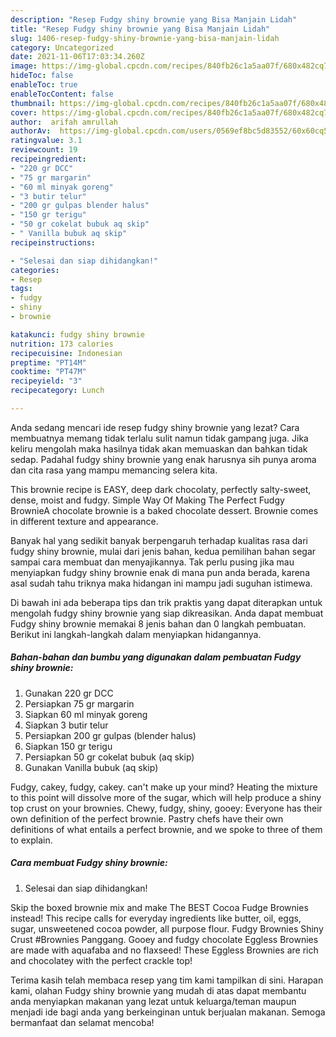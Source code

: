 ```yaml
---
description: "Resep Fudgy shiny brownie yang Bisa Manjain Lidah"
title: "Resep Fudgy shiny brownie yang Bisa Manjain Lidah"
slug: 1406-resep-fudgy-shiny-brownie-yang-bisa-manjain-lidah
category: Uncategorized
date: 2021-11-06T17:03:34.260Z
image: https://img-global.cpcdn.com/recipes/840fb26c1a5aa07f/680x482cq70/fudgy-shiny-brownie-foto-resep-utama.jpg
hideToc: false
enableToc: true
enableTocContent: false
thumbnail: https://img-global.cpcdn.com/recipes/840fb26c1a5aa07f/680x482cq70/fudgy-shiny-brownie-foto-resep-utama.jpg
cover: https://img-global.cpcdn.com/recipes/840fb26c1a5aa07f/680x482cq70/fudgy-shiny-brownie-foto-resep-utama.jpg
author:  arifah amrullah
authorAv:  https://img-global.cpcdn.com/users/0569ef8bc5d83552/60x60cq50/avatar.jpg
ratingvalue: 3.1
reviewcount: 19
recipeingredient:
- "220 gr DCC"
- "75 gr margarin"
- "60 ml minyak goreng"
- "3 butir telur"
- "200 gr gulpas blender halus"
- "150 gr terigu"
- "50 gr cokelat bubuk aq skip"
- " Vanilla bubuk aq skip"
recipeinstructions:

- "Selesai dan siap dihidangkan!"
categories:
- Resep
tags:
- fudgy
- shiny
- brownie

katakunci: fudgy shiny brownie 
nutrition: 173 calories
recipecuisine: Indonesian
preptime: "PT14M"
cooktime: "PT47M"
recipeyield: "3"
recipecategory: Lunch

---
```



Anda sedang mencari ide resep fudgy shiny brownie yang lezat? Cara membuatnya memang tidak terlalu sulit namun tidak gampang juga. Jika keliru mengolah maka hasilnya tidak akan memuaskan dan bahkan tidak sedap. Padahal fudgy shiny brownie yang enak harusnya sih punya aroma dan cita rasa yang mampu memancing selera kita.


This brownie recipe is EASY, deep dark chocolaty, perfectly salty-sweet, dense, moist and fudgy. Simple Way Of Making The Perfect Fudgy BrownieA chocolate brownie is a baked chocolate dessert. Brownie comes in different texture and appearance.

Banyak hal yang sedikit banyak berpengaruh terhadap kualitas rasa dari fudgy shiny brownie, mulai dari jenis bahan, kedua pemilihan bahan segar sampai cara membuat dan menyajikannya. Tak perlu pusing jika mau menyiapkan fudgy shiny brownie enak di mana pun anda berada, karena asal sudah tahu triknya maka hidangan ini mampu jadi suguhan istimewa.


Di bawah ini ada beberapa tips dan trik praktis yang dapat diterapkan untuk mengolah fudgy shiny brownie yang siap dikreasikan. Anda dapat membuat Fudgy shiny brownie memakai 8 jenis bahan dan 0 langkah pembuatan. Berikut ini langkah-langkah dalam menyiapkan hidangannya.

<!--inarticleads1-->

##### Bahan-bahan dan bumbu yang digunakan dalam pembuatan Fudgy shiny brownie:

1. Gunakan 220 gr DCC
1. Persiapkan 75 gr margarin
1. Siapkan 60 ml minyak goreng
1. Siapkan 3 butir telur
1. Persiapkan 200 gr gulpas (blender halus)
1. Siapkan 150 gr terigu
1. Persiapkan 50 gr cokelat bubuk (aq skip)
1. Gunakan  Vanilla bubuk (aq skip)


Fudgy, cakey, fudgy, cakey. can&#39;t make up your mind? Heating the mixture to this point will dissolve more of the sugar, which will help produce a shiny top crust on your brownies. Chewy, fudgy, shiny, gooey: Everyone has their own definition of the perfect brownie. Pastry chefs have their own definitions of what entails a perfect brownie, and we spoke to three of them to explain. 

<!--inarticleads2-->

##### Cara membuat Fudgy shiny brownie:


1. Selesai dan siap dihidangkan!

Skip the boxed brownie mix and make The BEST Cocoa Fudge Brownies instead! This recipe calls for everyday ingredients like butter, oil, eggs, sugar, unsweetened cocoa powder, all purpose flour. Fudgy Brownies Shiny Crust #Brownies Panggang. Gooey and fudgy chocolate Eggless Brownies are made with aquafaba and no flaxseed! These Eggless Brownies are rich and chocolatey with the perfect crackle top! 

Terima kasih telah membaca resep yang tim kami tampilkan di sini. Harapan kami, olahan Fudgy shiny brownie yang mudah di atas dapat membantu anda menyiapkan makanan yang lezat untuk keluarga/teman maupun menjadi ide bagi anda yang berkeinginan untuk berjualan makanan. Semoga bermanfaat dan selamat mencoba!
